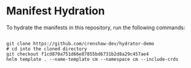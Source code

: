 
# Manifest Hydration

To hydrate the manifests in this repository, run the following commands:

```shell

git clone https://github.com/crenshaw-dev/hydrator-demo
# cd into the cloned directory
git checkout f1cd870a751d66e87855bd6731b2d8a29c457ae4
helm template . --name-template cm --namespace cm --include-crds
```